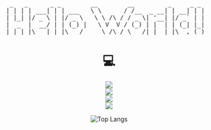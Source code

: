 <div align="center">
    <pre>
_   _      _ _        __        __         _     _ _  
| | | | ___| | | ___   \ \      / /__  _ __| | __| | |  
| |_| |/ _ \ | |/ _ \   \ \ /\ / / _ \| '__| |/ _` | |  
|  _  |  __/ | | (_) |   \ V  V / (_) | |  | | (_| |_|  
|_| |_|\___|_|_|\___/     \_/\_/ \___/|_|  |_|\__,_(_)  
</pre>

<h1>💻</h1>
<img src="https://skillicons.dev/icons?i=c,cpp,py,java,rust,dart" /></br>
<img src="https://skillicons.dev/icons?i=css,html,js,react,nodejs,spring" /></br>
<img src="https://skillicons.dev/icons?i=nestjs,mysql,express,flutter,firebase,postgres" /></br>
<img src="https://skillicons.dev/icons?i=idea,androidstudio,vim,vscode,sublime,anaconda" />

![Top Langs](https://github-readme-stats.vercel.app/api/top-langs/?username=anuraghazra&layout=compact)
</div>
